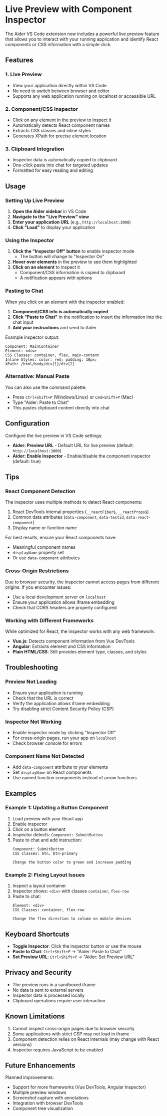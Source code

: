 # Live Preview with Component Inspector

The Aider VS Code extension now includes a powerful live preview feature that allows you to interact with your running application and identify React components or CSS information with a simple click.

## Features

### 1. Live Preview
- View your application directly within VS Code
- No need to switch between browser and editor
- Supports any web application running on localhost or accessible URL

### 2. Component/CSS Inspector
- Click on any element in the preview to inspect it
- Automatically detects React component names
- Extracts CSS classes and inline styles
- Generates XPath for precise element location

### 3. Clipboard Integration
- Inspector data is automatically copied to clipboard
- One-click paste into chat for targeted updates
- Formatted for easy reading and editing

## Usage

### Setting Up Live Preview

1. **Open the Aider sidebar** in VS Code
2. **Navigate to the "Live Preview" view**
3. **Enter your application URL** (e.g., `http://localhost:3000`)
4. **Click "Load"** to display your application

### Using the Inspector

1. **Click the "Inspector Off" button** to enable inspector mode
   - The button will change to "Inspector On"
2. **Hover over elements** in the preview to see them highlighted
3. **Click on an element** to inspect it
   - Component/CSS information is copied to clipboard
   - A notification appears with options

### Pasting to Chat

When you click on an element with the inspector enabled:

1. **Component/CSS info is automatically copied**
2. **Click "Paste to Chat"** in the notification to insert the information into the chat input
3. **Add your instructions** and send to Aider

Example inspector output:
```
Component: MainContainer
Element: <div>
CSS Classes: container, flex, main-content
Inline Styles: color: red; padding: 10px;
XPath: /html/body/div[1]/div[2]
```

### Alternative: Manual Paste

You can also use the command palette:
- Press `Ctrl+Shift+P` (Windows/Linux) or `Cmd+Shift+P` (Mac)
- Type "Aider: Paste to Chat"
- This pastes clipboard content directly into chat

## Configuration

Configure the live preview in VS Code settings:

- **Aider: Preview URL** - Default URL for live preview (default: `http://localhost:3000`)
- **Aider: Enable Inspector** - Enable/disable the component inspector (default: true)

## Tips

### React Component Detection

The inspector uses multiple methods to detect React components:
1. React DevTools internal properties (`__reactFiber$`, `__reactProps$`)
2. Common data attributes (`data-component`, `data-testid`, `data-react-component`)
3. Display name or function name

For best results, ensure your React components have:
- Meaningful component names
- `displayName` property set
- Or use `data-component` attributes

### Cross-Origin Restrictions

Due to browser security, the inspector cannot access pages from different origins. If you encounter issues:
- Use a local development server on `localhost`
- Ensure your application allows iframe embedding
- Check that CORS headers are properly configured

### Working with Different Frameworks

While optimized for React, the inspector works with any web framework:
- **Vue.js**: Detects component information from Vue DevTools
- **Angular**: Extracts element and CSS information
- **Plain HTML/CSS**: Still provides element type, classes, and styles

## Troubleshooting

### Preview Not Loading
- Ensure your application is running
- Check that the URL is correct
- Verify the application allows iframe embedding
- Try disabling strict Content Security Policy (CSP)

### Inspector Not Working
- Enable inspector mode by clicking "Inspector Off"
- For cross-origin pages, run your app on `localhost`
- Check browser console for errors

### Component Name Not Detected
- Add `data-component` attribute to your elements
- Set `displayName` on React components
- Use named function components instead of arrow functions

## Examples

### Example 1: Updating a Button Component

1. Load preview with your React app
2. Enable inspector
3. Click on a button element
4. Inspector detects: `Component: SubmitButton`
5. Paste to chat and add instruction:
   ```
   Component: SubmitButton
   CSS Classes: btn, btn-primary
   
   Change the button color to green and increase padding
   ```

### Example 2: Fixing Layout Issues

1. Inspect a layout container
2. Inspector shows: `<div>` with classes `container`, `flex-row`
3. Paste to chat:
   ```
   Element: <div>
   CSS Classes: container, flex-row
   
   Change the flex direction to column on mobile devices
   ```

## Keyboard Shortcuts

- **Toggle Inspector**: Click the inspector button or use the mouse
- **Paste to Chat**: `Ctrl+Shift+P` → "Aider: Paste to Chat"
- **Set Preview URL**: `Ctrl+Shift+P` → "Aider: Set Preview URL"

## Privacy and Security

- The preview runs in a sandboxed iframe
- No data is sent to external servers
- Inspector data is processed locally
- Clipboard operations require user interaction

## Known Limitations

1. Cannot inspect cross-origin pages due to browser security
2. Some applications with strict CSP may not load in iframe
3. Component detection relies on React internals (may change with React versions)
4. Inspector requires JavaScript to be enabled

## Future Enhancements

Planned improvements:
- Support for more frameworks (Vue DevTools, Angular Inspector)
- Multiple preview windows
- Screenshot capture with annotations
- Integration with browser DevTools
- Component tree visualization

